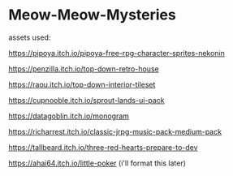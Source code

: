 # Meow-Meow-Mysteries

assets used:

https://pipoya.itch.io/pipoya-free-rpg-character-sprites-nekonin

https://penzilla.itch.io/top-down-retro-house

https://raou.itch.io/top-down-interior-tileset

https://cupnooble.itch.io/sprout-lands-ui-pack

https://datagoblin.itch.io/monogram

https://richarrest.itch.io/classic-jrpg-music-pack-medium-pack

https://tallbeard.itch.io/three-red-hearts-prepare-to-dev

https://ahai64.itch.io/little-poker
(i'll format this later)
